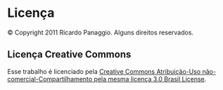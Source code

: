 # Licença #

© Copyright 2011 Ricardo Panaggio. Alguns direitos reservados.

## Licença Creative Commons ##

Esse trabalho é licenciado pela [Creative Commons Atribuição-Uso não-comercial-Compartilhamento pela mesma licença 3.0 Brasil License](http://creativecommons.org/licenses/by-nc-sa/3.0/br/).
